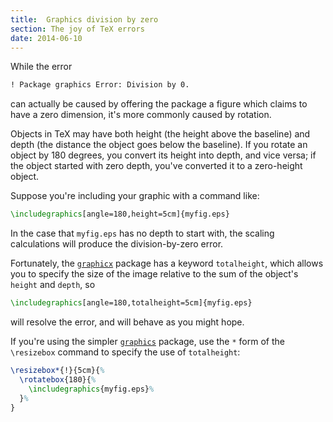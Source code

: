 ```yaml
---
title:  Graphics division by zero
section: The joy of TeX errors
date: 2014-06-10
---
```


While the error
```latex
! Package graphics Error: Division by 0.
```
can actually be caused by offering the package a figure which claims
to have a zero dimension, it's more commonly caused by rotation.

Objects in TeX may have both height (the height above the baseline)
and depth (the distance the object goes below the baseline).  If you
rotate an object by 180 degrees, you convert its height into depth,
and vice versa; if the object started with zero depth, you've
converted it to a zero-height object.

Suppose you're including your graphic with a command like:
```latex
\includegraphics[angle=180,height=5cm]{myfig.eps}
```
In the case that `myfig.eps` has no depth to start with, the
scaling calculations will produce the division-by-zero error.

Fortunately, the [`graphicx`](https://ctan.org/pkg/graphicx) package has a keyword
`totalheight`, which allows you to specify the size of the
image relative to the sum of the object's `height` and
`depth`, so
```latex
\includegraphics[angle=180,totalheight=5cm]{myfig.eps}
```
will resolve the error, and will behave as you might hope.

If you're using the simpler [`graphics`](https://ctan.org/pkg/graphics) package, use the
`*` form of the `\resizebox` command to specify the use of
`totalheight`:
<!-- {% raw %} -->
```latex
\resizebox*{!}{5cm}{%
  \rotatebox{180}{%
    \includegraphics{myfig.eps}%
  }%
}
```
<!-- {% endraw %} -->

